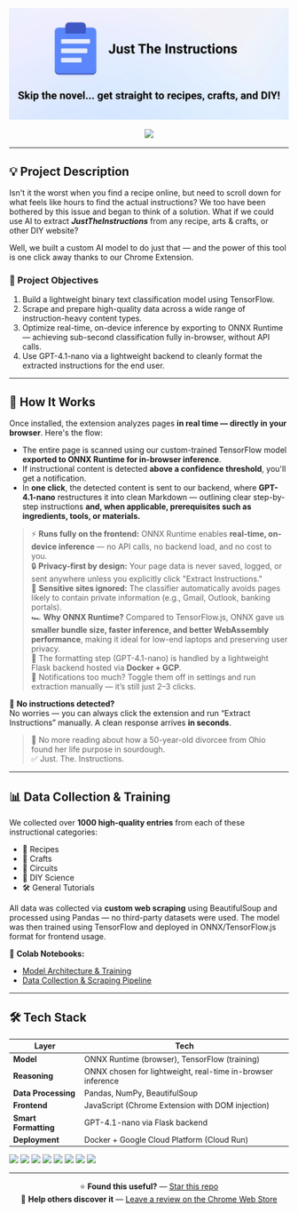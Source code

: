 <p align="center">
  <img src="./extension/images/marquee.jpg" alt="JustTheInstruction Marquee"/>
</p>

<p align="center">
  <a href="https://chromewebstore.google.com/detail/just-the-instructions/lfoilkbebjommkenfehehofgoiopmenn">
    <img src="https://img.shields.io/badge/⬇️ Install from Chrome Web Store-0A66C2?style=for-the-badge&logo=googlechrome&logoColor=white" />
  </a>
</p>

---

## 💡 Project Description

Isn't it the worst when you find a recipe online, but need to scroll down for what feels like hours to find the actual instructions? We too have been bothered by this issue and began to think of a solution. What if we could use AI to extract **_JustTheInstructions_** from any recipe, arts & crafts, or other DIY website?

Well, we built a custom AI model to do just that — and the power of this tool is one click away thanks to our Chrome Extension.

### 🧭 Project Objectives

1. Build a lightweight binary text classification model using TensorFlow.
2. Scrape and prepare high-quality data across a wide range of instruction-heavy content types.
3. Optimize real-time, on-device inference by exporting to ONNX Runtime — achieving sub-second classification fully in-browser, without API calls.
4. Use GPT-4.1-nano via a lightweight backend to cleanly format the extracted instructions for the end user.

---

## 🧠 How It Works

Once installed, the extension analyzes pages **in real time — directly in your browser**. Here's the flow:

- The entire page is scanned using our custom-trained TensorFlow model **exported to ONNX Runtime for in-browser inference**.
- If instructional content is detected **above a confidence threshold**, you'll get a notification.
- In **one click**, the detected content is sent to our backend, where **GPT-4.1-nano** restructures it into clean Markdown — outlining clear step-by-step instructions **and, when applicable, prerequisites such as ingredients, tools, or materials.**

> ⚡ **Runs fully on the frontend:** ONNX Runtime enables **real-time, on-device inference** — no API calls, no backend load, and no cost to you.  
> 🔒 **Privacy-first by design:** Your page data is never saved, logged, or sent anywhere unless you explicitly click "Extract Instructions."  
> 🚫 **Sensitive sites ignored:** The classifier automatically avoids pages likely to contain private information (e.g., Gmail, Outlook, banking portals).  
> 🏎️ **Why ONNX Runtime?** Compared to TensorFlow.js, ONNX gave us **smaller bundle size, faster inference, and better WebAssembly performance**, making it ideal for low-end laptops and preserving user privacy.  
> 💬 The formatting step (GPT-4.1-nano) is handled by a lightweight Flask backend hosted via **Docker + GCP**.  
> 🛑 Notifications too much? Toggle them off in settings and run extraction manually — it’s still just 2–3 clicks.

📣 **No instructions detected?**  
No worries — you can always click the extension and run “Extract Instructions” manually. A clean response arrives **in seconds**.

> 🛑 No more reading about how a 50-year-old divorcee from Ohio found her life purpose in sourdough.  
> ✅ Just. The. Instructions.

---

## 📊 Data Collection & Training

We collected over **1000 high-quality entries** from each of these instructional categories:

- 🍲 Recipes
- 🎨 Crafts
- 🔌 Circuits
- 🧪 DIY Science
- 🛠️ General Tutorials

All data was collected via **custom web scraping** using BeautifulSoup and processed using Pandas — no third-party datasets were used. The model was then trained using TensorFlow and deployed in ONNX/TensorFlow.js format for frontend usage.

📄 **Colab Notebooks:**

- [Model Architecture & Training](https://colab.research.google.com/drive/1nkqleu9FP2pN5D40q1NK_xuyOvsKG7vy?usp=sharing)
- [Data Collection & Scraping Pipeline](https://colab.research.google.com/drive/1k1D4zRW0nFicjkS-KqtCVW3y4mn8qSJR?usp=sharing)

---

## 🛠️ Tech Stack

| Layer                | Tech                                                        |
| -------------------- | ----------------------------------------------------------- |
| **Model**            | ONNX Runtime (browser), TensorFlow (training)               |
| **Reasoning**        | ONNX chosen for lightweight, real-time in-browser inference |
| **Data Processing**  | Pandas, NumPy, BeautifulSoup                                |
| **Frontend**         | JavaScript (Chrome Extension with DOM injection)            |
| **Smart Formatting** | GPT-4.1-nano via Flask backend                              |
| **Deployment**       | Docker + Google Cloud Platform (Cloud Run)                  |

<p>
  <a href="https://www.tensorflow.org/"><img src="https://img.shields.io/badge/TensorFlow-FF6F00?style=for-the-badge&logo=tensorflow&logoColor=white" /></a>
  <a href="https://onnx.ai/"><img src="https://img.shields.io/badge/ONNX-005CED?style=for-the-badge&logo=onnx&logoColor=white" /></a>
  <a href="https://www.javascript.com/"><img src="https://img.shields.io/badge/JavaScript-F7DF1E?style=for-the-badge&logo=javascript&logoColor=black" /></a>
  <a href="https://www.google.com/intl/en_ca/colab/"><img src="https://img.shields.io/badge/Colab-F9AB00?style=for-the-badge&logo=googlecolab&logoColor=white" /></a>
  <a href="https://www.docker.com/"><img src="https://img.shields.io/badge/Docker-2496ED?style=for-the-badge&logo=docker&logoColor=white" /></a>
  <a href="https://cloud.google.com/"><img src="https://img.shields.io/badge/GCP-4285F4?style=for-the-badge&logo=googlecloud&logoColor=white" /></a>
  <a href="https://pandas.pydata.org/"><img src="https://img.shields.io/badge/Pandas-150458?style=for-the-badge&logo=pandas&logoColor=white" /></a>
  <a href="https://www.crummy.com/software/BeautifulSoup/"><img src="https://img.shields.io/badge/BeautifulSoup-FFC107?style=for-the-badge" /></a>
</p>

---

<p align="center">
  ⭐️ <strong>Found this useful?</strong> — <a href="https://github.com/kristiandiana/justtheinstruction">Star this repo</a>  
  <br />
  📝 <strong>Help others discover it</strong> — <a href="https://chromewebstore.google.com/detail/just-the-instructions/lfoilkbebjommkenfehehofgoiopmenn">Leave a review on the Chrome Web Store</a>
</p>
